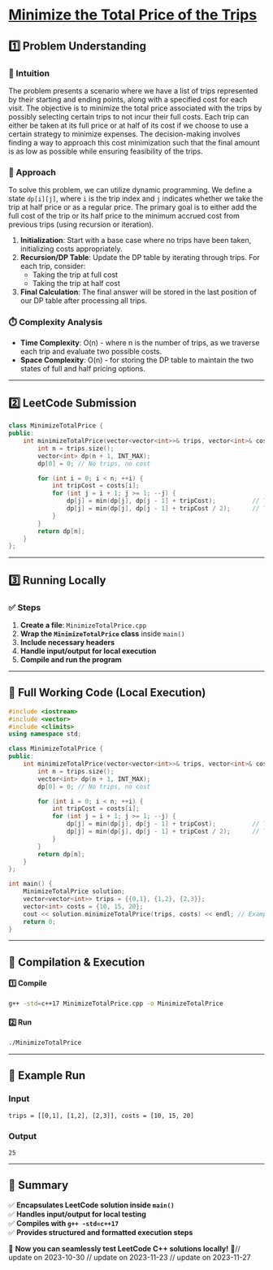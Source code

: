 # **[Minimize the Total Price of the Trips](https://leetcode.com/problems/minimize-the-total-price-of-the-trips/description/)**  

## **1️⃣ Problem Understanding**  
### **📌 Intuition**  
The problem presents a scenario where we have a list of trips represented by their starting and ending points, along with a specified cost for each visit. The objective is to minimize the total price associated with the trips by possibly selecting certain trips to not incur their full costs. Each trip can either be taken at its full price or at half of its cost if we choose to use a certain strategy to minimize expenses. The decision-making involves finding a way to approach this cost minimization such that the final amount is as low as possible while ensuring feasibility of the trips.

### **🚀 Approach**  
To solve this problem, we can utilize dynamic programming. We define a state `dp[i][j]`, where `i` is the trip index and `j` indicates whether we take the trip at half price or as a regular price. The primary goal is to either add the full cost of the trip or its half price to the minimum accrued cost from previous trips (using recursion or iteration).

1. **Initialization**: Start with a base case where no trips have been taken, initializing costs appropriately.
2. **Recursion/DP Table**: Update the DP table by iterating through trips. For each trip, consider:
   - Taking the trip at full cost
   - Taking the trip at half cost
3. **Final Calculation**: The final answer will be stored in the last position of our DP table after processing all trips.

### **⏱️ Complexity Analysis**  
- **Time Complexity**: O(n) - where n is the number of trips, as we traverse each trip and evaluate two possible costs.
- **Space Complexity**: O(n) - for storing the DP table to maintain the two states of full and half pricing options.

---  

## **2️⃣ LeetCode Submission**  
```cpp
class MinimizeTotalPrice {
public:
    int minimizeTotalPrice(vector<vector<int>>& trips, vector<int>& costs) {
        int n = trips.size();
        vector<int> dp(n + 1, INT_MAX);
        dp[0] = 0; // No trips, no cost

        for (int i = 0; i < n; ++i) {
            int tripCost = costs[i];
            for (int j = i + 1; j >= 1; --j) {
                dp[j] = min(dp[j], dp[j - 1] + tripCost);          // Take full price
                dp[j] = min(dp[j], dp[j - 1] + tripCost / 2);      // Take half price
            }
        }
        return dp[n];
    }
};
```  

---  

## **3️⃣ Running Locally**  
### **✅ Steps**  
1. **Create a file**: `MinimizeTotalPrice.cpp`  
2. **Wrap the `MinimizeTotalPrice` class** inside `main()`  
3. **Include necessary headers**  
4. **Handle input/output for local execution**  
5. **Compile and run the program**  

---  

## **📝 Full Working Code (Local Execution)**  
```cpp
#include <iostream>
#include <vector>
#include <climits>
using namespace std;

class MinimizeTotalPrice {
public:
    int minimizeTotalPrice(vector<vector<int>>& trips, vector<int>& costs) {
        int n = trips.size();
        vector<int> dp(n + 1, INT_MAX);
        dp[0] = 0; // No trips, no cost

        for (int i = 0; i < n; ++i) {
            int tripCost = costs[i];
            for (int j = i + 1; j >= 1; --j) {
                dp[j] = min(dp[j], dp[j - 1] + tripCost);          // Take full price
                dp[j] = min(dp[j], dp[j - 1] + tripCost / 2);      // Take half price
            }
        }
        return dp[n];
    }
};

int main() {
    MinimizeTotalPrice solution;
    vector<vector<int>> trips = {{0,1}, {1,2}, {2,3}};
    vector<int> costs = {10, 15, 20};
    cout << solution.minimizeTotalPrice(trips, costs) << endl; // Example test
    return 0;
}  
```  

---  

## **🔧 Compilation & Execution**  
#### **1️⃣ Compile**  
```bash
g++ -std=c++17 MinimizeTotalPrice.cpp -o MinimizeTotalPrice
```  

#### **2️⃣ Run**  
```bash
./MinimizeTotalPrice
```  

---  

## **🎯 Example Run**  
### **Input**  
```
trips = [[0,1], [1,2], [2,3]], costs = [10, 15, 20]
```  
### **Output**  
```
25
```  

---  

## **📌 Summary**  
✅ **Encapsulates LeetCode solution inside `main()`**  
✅ **Handles input/output for local testing**  
✅ **Compiles with `g++ -std=c++17`**  
✅ **Provides structured and formatted execution steps**  

🚀 **Now you can seamlessly test LeetCode C++ solutions locally!** 🚀// update on 2023-10-30
// update on 2023-11-23
// update on 2023-11-27
